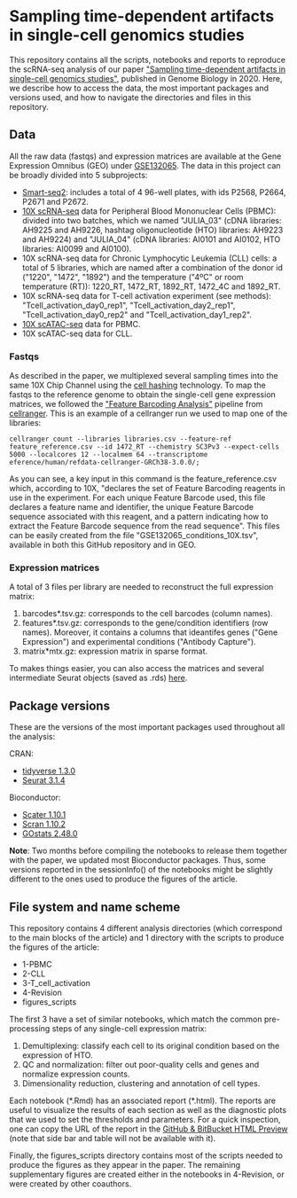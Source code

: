# Sampling time-dependent artifacts in single-cell genomics studies

This repository contains all the scripts, notebooks and reports to reproduce the scRNA-seq analysis of our paper ["Sampling time-dependent artifacts in single-cell genomics studies"](https://genomebiology.biomedcentral.com/articles/10.1186/s13059-020-02032-0), published in Genome Biology in 2020. Here, we describe how to access the data, the most important packages and versions used, and how to navigate the directories and files in this repository.

## Data

All the raw data (fastqs) and expression matrices are available at the Gene Expression Omnibus (GEO) under [GSE132065](https://www.ncbi.nlm.nih.gov/geo/query/acc.cgi?acc=GSE132065). The data in this project can be broadly divided into 5 subprojects:

- [Smart-seq2](https://www.nature.com/articles/nprot.2014.006): includes a total of 4 96-well plates, with ids P2568, P2664, P2671 and P2672.
- [10X scRNA-seq](https://www.10xgenomics.com/products/single-cell/) data for Peripheral Blood Mononuclear Cells (PBMC): divided into two batches, which we named "JULIA_03" (cDNA libraries: AH9225 and AH9226, hashtag oligonucleotide (HTO) libraries: AH9223 and AH9224) and "JULIA_04" (cDNA libraries: AI0101 and AI0102, HTO libraries: AI0099 and AI0100).
- 10X scRNA-seq data for Chronic Lymphocytic Leukemia (CLL) cells: a total of 5 libraries, which are named after a combination of the donor id ("1220", "1472", "1892") and the temperature ("4ºC" or room temperature (RT)): 1220_RT, 1472_RT, 1892_RT, 1472_4C and 1892_RT.
- 10X scRNA-seq data for T-cell activation experiment (see methods): "Tcell_activation_day0_rep1", "Tcell_activation_day2_rep1", "Tcell_activation_day0_rep2" and "Tcell_activation_day1_rep2".
- [10X scATAC-seq](https://www.10xgenomics.com/products/single-cell-atac/) data for PBMC.
- 10X scATAC-seq data for CLL.


### Fastqs

As described in the paper, we multiplexed several sampling times into the same 10X Chip Channel using the [cell hashing](https://genomebiology.biomedcentral.com/articles/10.1186/s13059-018-1603-1) technology. To map the fastqs to the reference genome to obtain the single-cell gene expression matrices, we followed the ["Feature Barcoding Analysis"](https://support.10xgenomics.com/single-cell-gene-expression/software/pipelines/latest/using/feature-bc-analysis) pipeline from [cellranger](https://support.10xgenomics.com/single-cell-gene-expression/software/pipelines/latest/what-is-cell-ranger). This is an example of a cellranger run we used to map one of the libraries:

```{bash}
cellranger count --libraries libraries.csv --feature-ref feature_reference.csv --id 1472_RT --chemistry SC3Pv3 --expect-cells 5000 --localcores 12 --localmem 64 --transcriptome eference/human/refdata-cellranger-GRCh38-3.0.0/;
```

As you can see, a key input in this command is the feature_reference.csv which, according to 10X, "declares the set of Feature Barcoding reagents in use in the experiment. For each unique Feature Barcode used, this file declares a feature name and identifier, the unique Feature Barcode sequence associated with this reagent, and a pattern indicating how to extract the Feature Barcode sequence from the read sequence". This files can be easily created from the file "GSE132065_conditions_10X.tsv", available in both this GitHub repository and in GEO.


### Expression matrices
A total of 3 files per library are needed to reconstruct the full expression matrix:

1. barcodes*.tsv.gz: corresponds to the cell barcodes (column names).
2. features*.tsv.gz: corresponds to the gene/condition identifiers (row names). Moreover, it contains a columns that ideantifes genes ("Gene Expression") and experimental conditions ("Antibody Capture").
3. matrix*mtx.gz: expression matrix in sparse format.


To makes things easier, you can also access the matrices and several intermediate Seurat objects (saved as .rds) [here](https://drive.google.com/drive/folders/1ZST33kPXpc0f1Qs3NJ1fJ-A4IU313PFs?usp=sharing).


## Package versions

These are the versions of the most important packages used throughout all the analysis:

CRAN:

* [tidyverse 1.3.0](https://cran.r-project.org/web/packages/tidyverse/vignettes/paper.html)
* [Seurat 3.1.4](https://www.cell.com/cell/fulltext/S0092-8674(19)30559-8?_returnURL=https%3A%2F%2Flinkinghub.elsevier.com%2Fretrieve%2Fpii%2FS0092867419305598%3Fshowall%3Dtrue)

Bioconductor:

* [Scater 1.10.1](https://academic.oup.com/bioinformatics/article/33/8/1179/2907823)
* [Scran 1.10.2](https://genomebiology.biomedcentral.com/articles/10.1186/s13059-016-0947-7)
* [GOstats 2.48.0](https://academic.oup.com/bioinformatics/article/23/2/257/204776)

**Note**: Two months before compiling the notebooks to release them together with the paper, we updated most Bioconductor packages. Thus, some versions reported in the sessionInfo() of the notebooks might be slightly different to the ones used to produce the figures of the article.


## File system and name scheme

This repository contains 4 different analysis directories (which correspond to the main blocks of the article) and 1 directory with the scripts to produce the figures of the article:

* 1-PBMC
* 2-CLL
* 3-T_cell_activation
* 4-Revision
* figures_scripts

The first 3 have a set of similar notebooks, which match the common pre-processing steps of any single-cell expression matrix:

1. Demultiplexing: classify each cell to its original condition based on the expression of HTO.
2. QC and normalization: filter out poor-quality cells and genes and normalize expression counts.
3. Dimensionality reduction, clustering and annotation of cell types.

Each notebook (\*.Rmd) has an associated report (\*.html). The reports are useful to visualize the results of each section as well as the diagnostic plots that we used to set the thresholds and parameters. For a quick inspection, one can copy the URL of the report in the [GitHub & BitBucket HTML Preview](https://htmlpreview.github.io/) (note that side bar and table will not be available with it).

Finally, the figures_scripts directory contains most of the scripts needed to produce the figures as they appear in the paper. The remaining supplementary figures are created either in the notebooks in 4-Revision, or were created by other coauthors.





